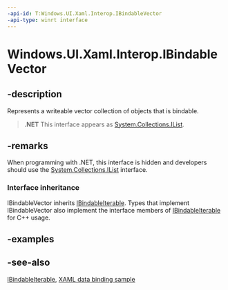 ```yaml
---
-api-id: T:Windows.UI.Xaml.Interop.IBindableVector
-api-type: winrt interface
---
```


<!-- Interface syntax.
public interface IBindableVector : Windows.UI.Xaml.Interop.IBindableIterable
-->

# Windows.UI.Xaml.Interop.IBindableVector

## -description
Represents a writeable vector collection of objects that is bindable.



> **.NET**
> This interface appears as [System.Collections.IList](https://msdn.microsoft.com/library/system.collections.ilist.aspx).

## -remarks
When programming with .NET, this interface is hidden and developers should use the [System.Collections.IList](https://msdn.microsoft.com/library/system.collections.ilist.aspx) interface.

### Interface inheritance

IBindableVector inherits [IBindableIterable](ibindableiterable.md). Types that implement IBindableVector also implement the interface members of [IBindableIterable](ibindableiterable.md) for C++ usage.

## -examples

## -see-also
[IBindableIterable](ibindableiterable.md), [XAML data binding sample](https://go.microsoft.com/fwlink/p/?linkid=226854)
